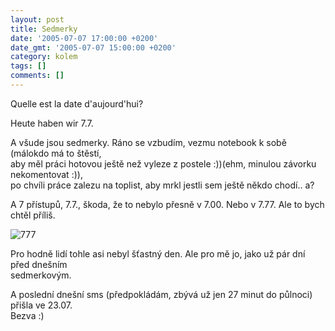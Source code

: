 ```yaml
---
layout: post
title: Sedmerky
date: '2005-07-07 17:00:00 +0200'
date_gmt: '2005-07-07 15:00:00 +0200'
category: kolem
tags: []
comments: []
---
```

<p>Quelle est la date d'aujourd'hui?</p>
<p>Heute haben wir 7.7.</p>
<p>A všude jsou sedmerky. Ráno se vzbudím, vezmu notebook k sobě (málokdo má to štěstí,<br />
aby měl práci hotovou ještě než vyleze z postele :))(ehm, minulou závorku nekomentovat :)),<br />
po chvíli práce zalezu na toplist, aby mrkl jestli sem ještě někdo chodí.. a?</p>
<p>A 7 přístupů, 7.7., škoda, že to nebylo přesně v 7.00. Nebo v 7.77. Ale to bych chtěl příliš.</p>
<div class="center">
<img alt="777" src="%base_url%/assets/old-images/7.png">
</div>
<p>Pro hodně lidí tohle asi nebyl šťastný den. Ale pro mě jo, jako už pár dní před dnešním<br />
sedmerkovým.</p>
<p>A poslední dnešní sms (předpokládám, zbývá už jen 27 minut do půlnoci) přišla ve 23.07.<br />
Bezva :)</p>
